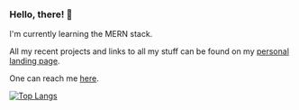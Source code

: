 ### Hello, there! 👋

I'm currently learning the MERN stack.

All my recent projects and links to all my stuff can be found on my [personal landing page](https://wilsandbrink.com).

One can reach me [here](mailto:wilsandbrink@gmail.com).


[![Top Langs](https://github-readme-stats.vercel.app/api/top-langs/?username=wsand02&theme=gruvbox&layout=compact)](https://github.com/anuraghazra/github-readme-stats)

